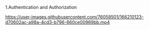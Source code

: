 1.Authentication and Authorization


https://user-images.githubusercontent.com/76058501/166210123-d70602ac-a98a-4cd3-b796-660ce00969bb.mp4

